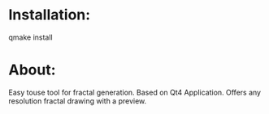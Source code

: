 <h1>Installation:</h1>
<p>
qmake install
</p>
<h1>About:</h1>
<p>
Easy touse tool for fractal generation.
Based on Qt4 Application.
Offers any resolution fractal drawing with a preview.
</p>